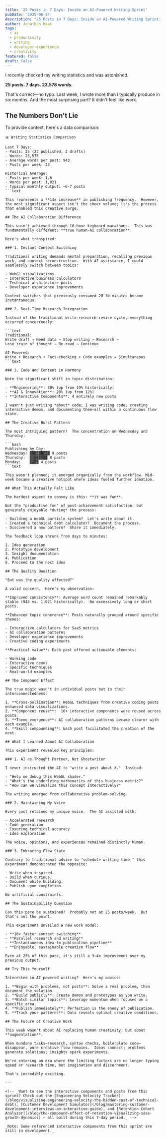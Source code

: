 ```yaml
---
title: '25 Posts in 7 Days: Inside an AI-Powered Writing Sprint'
pubDate: '2025-06-24'
description: "25 Posts in 7 Days: Inside an AI-Powered Writing Sprint: That's correct—no typo. Last week, I wrote more than I typically produce in six months."
author: Jonathan Haas
tags:
  - ai
  - productivity
  - writing
  - developer-experience
  - creativity
featured: false
draft: false
---
```


I recently checked my writing statistics and was astonished.

**25 posts. 7 days. 23,578 words.**

That's correct—no typo. Last week, I wrote more than I typically produce in six months. And the most surprising part? It didn't feel like work.

## The Numbers Don't Lie

To provide context, here's a data comparison:

````text
📊 Writing Statistics Comparison

Last 7 Days:
- Posts: 25 (23 published, 2 drafts)
- Words: 23,578
- Average words per post: 943
- Posts per week: 23

Historical Average:
- Posts per week: 1.6
- Words per post: 1,021
- Typical monthly output: ~6-7 posts
```text

This represents a **14x increase** in publishing frequency.  However, the most significant aspect isn't the sheer volume; it's the process that enabled this creative surge.

## The AI Collaboration Difference

This wasn't achieved through 18-hour keyboard marathons.  This was fundamentally different: **true human-AI collaboration**.

Here's what transpired:

### 1. Instant Context Switching

Traditional writing demands mental preparation, recalling previous work, and context reconstruction.  With AI assistance, I could seamlessly switch between topics:

- WebGL visualizations
- Interactive business calculators
- Technical architecture posts
- Developer experience improvements

Context switches that previously consumed 20–30 minutes became instantaneous.

### 2. Real-Time Research Integration

Instead of the traditional write-research-revise cycle, everything occurred concurrently:

```text
Traditional:
Write draft → Need data → Stop writing → Research →
Lose train of thought → Re-read → Continue

AI-Powered:
Write + Research + Fact-checking + Code examples = Simultaneous
```text

### 3. Code and Content in Harmony

Note the significant shift in topic distribution:

- **Engineering**: 30% (up from 19% historically)
- **AI & Innovation**: 28% (up from 12%)
- **Interactive Components**: 4 entirely new posts

I wasn't just writing *about* code; I was writing code, creating interactive demos, and documenting them—all within a continuous flow state.

## The Creative Burst Pattern

The most intriguing pattern?  The concentration on Wednesday and Thursday:

```bash
Publishing by Day:
Wednesday: ▓▓▓▓▓▓▓▓▓ 9 posts
Thursday:  ▓▓▓▓▓▓▓▓ 8 posts
Monday:    ▓▓▓▓ 4 posts
```text

This wasn't planned; it emerged organically from the workflow. Mid-week became a creative hotspot where ideas fueled further ideation.

## What This Actually Felt Like

The hardest aspect to convey is this: **it was fun**.

Not the "productive fun" of post-achievement satisfaction, but genuinely enjoyable *during* the process:

- Building a WebGL particle system?  Let's write about it.
- Created a technical debt calculator?  Document the process.
- Discovered a new pattern?  Share it immediately.

The feedback loop shrunk from days to minutes:

1. Idea generation
2. Prototype development
3. Insight documentation
4. Publication
5. Proceed to the next idea

## The Quality Question

"But was the quality affected?"

A valid concern.  Here's my observation:

**Improved consistency**: Average word count remained remarkably stable (943 vs. 1,021 historically).  No excessively long or short posts.

**Enhanced topic coherence**: Posts naturally grouped around specific themes:

- Interactive calculators for SaaS metrics
- AI collaboration patterns
- Developer experience improvements
- Creative coding experiments

**Practical value**: Each post offered actionable elements:

- Working code
- Interactive demos
- Specific techniques
- Real-world examples

## The Compound Effect

The true magic wasn't in individual posts but in their interconnectedness:

1. **Cross-pollination**: WebGL techniques from creative coding posts enhanced data visualizations.
2. **Component reuse**:  16+ interactive components were reused across posts.
3. **Theme emergence**: AI collaboration patterns became clearer with each example.
4. **Skill compounding**: Each post facilitated the creation of the next.

## What I Learned About AI Collaboration

This experiment revealed key principles:

### 1. AI as Thought Partner, Not Ghostwriter

I never instructed the AI to "write a post about X."  Instead:

- "Help me debug this WebGL shader."
- "What's the underlying mathematics of this business metric?"
- "How can we visualize this concept interactively?"

The writing emerged from collaborative problem-solving.

### 2. Maintaining My Voice

Every post retained my unique voice.  The AI assisted with:

- Accelerated research
- Code generation
- Ensuring technical accuracy
- Idea exploration

The voice, opinions, and experiences remained distinctly human.

### 3. Embracing Flow State

Contrary to traditional advice to "schedule writing time," this experiment demonstrated the opposite:

- Write when inspired.
- Build when curious.
- Document while building.
- Publish upon completion.

No artificial constraints.

## The Sustainability Question

Can this pace be sustained?  Probably not at 25 posts/week.  But that's not the point.

This experiment unveiled a new work model:

- **10x faster context switching**
- **Parallel research and writing**
- **Instantaneous idea-to-publication pipeline**
- **Enjoyable, sustainable creative flow**

Even at 25% of this pace, it's still a 3–4x improvement over my previous output.

## Try This Yourself

Interested in AI-powered writing?  Here's my advice:

1. **Begin with problems, not posts**: Solve a real problem, then document the solution.
2. **Build publicly**: Create demos and prototypes as you write.
3. **Batch similar topics**: Leverage momentum when focused on a specific area.
4. **Publish immediately**: Perfection is the enemy of publication.
5. **Track your patterns**: Data reveals optimal creative conditions.

## The Future of Creative Work

This week wasn't about AI replacing human creativity, but about **augmentation**.

When mundane tasks—research, syntax checks, boilerplate code—disappear, pure creative flow remains.  Ideas connect; problems generate solutions; insights spark experiments.

We're entering an era where the limiting factors are no longer typing speed or research time, but imagination and discernment.

That's incredibly exciting.

---

<!-- _Want to see the interactive components and posts from this sprint? Check out the [Engineering Velocity Tracker](/blog/visualizing-engineering-velocity-the-hidden-cost-of-technical-debt), [Customer Development Simulator](/blog/mastering-customer-development-interviews-an-interactive-guide), and [Retention Cohort Analyzer](/blog/the-compound-effect-of-retention-visualizing-saas-growth-dynamics) — all built during this 7-day period._ -->

_Note: Some referenced interactive components from this sprint are still in development._
````
